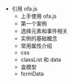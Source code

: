 - 引用 ofa.js
  - 上手使用 ofa.js
  - 第一个案例
  - 选择元素和事件相关
  - 实例的基础概念
  - 常用属性介绍
  - css
  - classList 和 data
  - 盒模型
  - formData